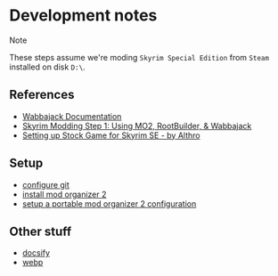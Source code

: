 # Development notes

> [!NOTE]
> These steps assume we're moding `Skyrim Special Edition` from `Steam` installed on disk `D:\`.

## References

* [Wabbajack Documentation](https://wiki.wabbajack.org/index.html)
* [Skyrim Modding Step 1: Using MO2, RootBuilder, & Wabbajack](https://youtu.be/KBkpKB_VLXg?si=mNbnE0CcKsd8zUJA)
* [Setting up Stock Game for Skyrim SE - by Althro](https://github.com/LivelyDismay/Learn-To-Mod/blob/main/lessons/Setting%20up%20Stock%20Game%20for%20Skyrim%20SE.md#setting-up-stock-game-for-skyrim-se---by-althro)

## Setup

* [configure git](git_configuration.md)
* [install mod organizer 2](mo2_install.md)
* [setup a portable mod organizer 2 configuration](mo2_portable_setup.md)

## Other stuff

* [docsify](docsify.md)
* [webp](webp.md)
